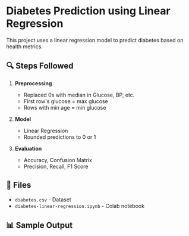 # Diabetes Prediction using Linear Regression

This project uses a linear regression model to predict diabetes based on health metrics.

## 🔍 Steps Followed

1. **Preprocessing**
   - Replaced 0s with median in Glucose, BP, etc.
   - First row's glucose = max glucose
   - Rows with min age = min glucose

2. **Model**
   - Linear Regression
   - Rounded predictions to 0 or 1

3. **Evaluation**
   - Accuracy, Confusion Matrix
   - Precision, Recall, F1 Score

## 📁 Files

- `diabetes.csv` - Dataset
- `diabetes-linear-regression.ipynb` - Colab notebook

## 📊 Sample Output

